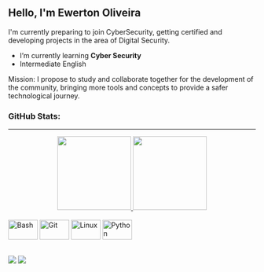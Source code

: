 ## Hello, I'm Ewerton Oliveira

I'm currently preparing to join CyberSecurity, getting certified and developing projects in the area of Digital Security.

- I’m currently learning **Cyber Security**
- Intermediate English

Mission: I propose to study and collaborate together for the development of the community, bringing more tools and concepts to provide a safer technological journey.

### GitHub Stats:
<hr>
<div align="center">
  <a href="https://github.com/ewertonlmoliveira">
    <img height="150em" src="https://github-readme-stats.vercel.app/api?username=ewertonlmoliveira&count_private=true&include_all_commits=true&show_icons=true&theme=dracula&hide_border=false&show_owner=true"/>
    <img height="150em" src="https://github-readme-stats.vercel.app/api/top-langs/?username=ewertonlmoliveira&theme=dracula&hide_border=false&&layout=compact"/>
  </a>
</div>
  
<div style="display: inline_block"><br>
  
  <img styalign="center" alt="Bash" height="40" width="60" src="https://cdn.jsdelivr.net/gh/devicons/devicon/icons/bash/bash-plain.svg" />
  <img styalign="center" alt="Git" height="40" width="60" src="https://cdn.jsdelivr.net/gh/devicons/devicon/icons/git/git-original.svg" />
  <img styalign="center" alt="Linux" height="40" width="60" src="https://cdn.jsdelivr.net/gh/devicons/devicon/icons/linux/linux-original.svg" />        
  <img styalign="center" alt="Python" height="40" width="60" src="https://cdn.jsdelivr.net/gh/devicons/devicon/icons/python/python-original.svg" />
          
                                    
          
</div>

##

<div> 
  <a href="https://www.linkedin.com/in/ewertonlmoliveira/" target="_blank"><img src="https://img.shields.io/badge/-LinkedIn-%230077B5?style=for-the-badge&logo=linkedin&logoColor=white" target="_blank"></a>
  <a href = "mailto:ewertonoliveira@protonmail.com"><img src="https://img.shields.io/badge/ProtonMail-8B89CC?style=for-the-badge&logo=protonmail&logoColor=white" target="_blank"></a>
</div>
